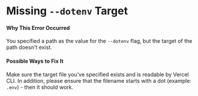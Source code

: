 # Missing `--dotenv` Target

#### Why This Error Occurred

You specified a path as the value for the `--dotenv` flag, but the target of the path doesn't exist.

#### Possible Ways to Fix It

Make sure the target file you've specified exists and is readable by Vercel CLI. In addition, please ensure that the filename starts with a dot (example: `.env`) - then it should work.
